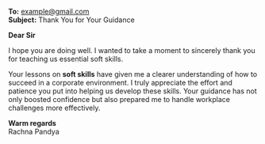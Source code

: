 **To:** example@gmail.com  
**Subject:** Thank You for Your Guidance

**Dear Sir**

I hope you are doing well. I wanted to take a moment to sincerely thank you for teaching us essential soft skills.

Your lessons on **soft skills** have given me a clearer understanding of how to succeed in a corporate environment. I truly appreciate the effort and patience you put into helping us develop these skills. Your guidance has not only boosted confidence but also prepared me to handle workplace challenges more effectively.

**Warm regards**  
Rachna Pandya
